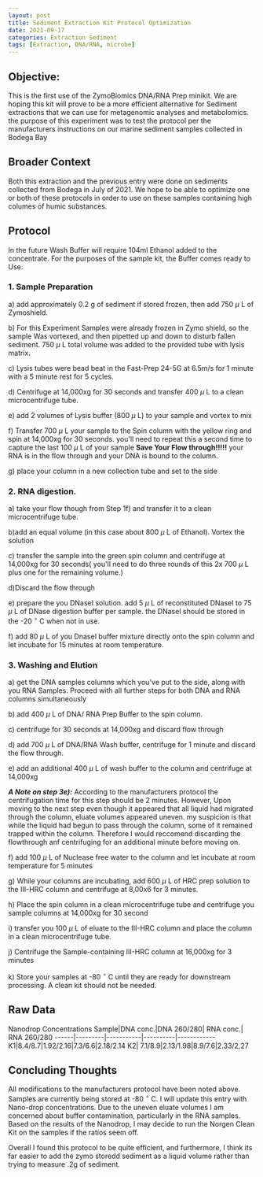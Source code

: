 ```yaml
---
layout: post
title: Sediment Extraction Kit Protocol Optimization
date: 2021-09-17
categories: Extraction Sediment
tags: [Extraction, DNA/RNA, microbe]
---
```

## **Objective:** 
This is the first use of the ZymoBiomics DNA/RNA Prep minikit. We are hoping this kit will prove to be a more efficient alternative for Sediment extractions that we can use for metagenomic analyses and metabolomics. the purpose of this experiment was to test the protocol per the manufacturers instructions on our marine sediment samples collected in Bodega Bay


## Broader Context
Both this extraction and the previous entry were done on sediments collected from Bodega in July of 2021. We hope to be able to optimize one or both of these protocols in order to use on these samples containing high columes of humic substances.

## Protocol 
In the future Wash Buffer will require 104ml Ethanol added to the concentrate. For the purposes of the sample kit, the Buffer comes ready to Use. 
 ### 1. Sample Preparation
 a) add approximately 0.2 g of sediment if stored frozen, then add 750 $\mu$ L of Zymoshield. 

 b) For this Experiment Samples were already frozen in Zymo shield, so the sample Was vortexed, and then pipetted up and down to disturb fallen sediment. 750 $\mu$ L total volume was added to the provided tube with lysis matrix. 

 c) Lysis tubes were bead beat in the Fast-Prep 24-5G at 6.5m/s for 1 minute with a 5 minute rest for 5 cycles.

 d)  Centrifuge at 14,000xg for 30 seconds and transfer 400 $\mu$ L to a clean microcentrifuge tube.

 e) add 2 volumes of Lysis buffer (800 $\mu$ L) to your sample and vortex to mix

 f) Transfer 700 $\mu$ L your sample to the Spin column with the yellow ring  and spin at 14,000xg for 30 seconds. you'll need to repeat this a second time to capture the last 100 $\mu$ L of your sample __Save Your Flow through!!!!!__ your RNA is in the flow through and your DNA is bound to the column. 

 g) place your column in a new collection tube and set to the side

### 2. RNA  digestion.
 a) take your flow though from Step 1f) and transfer it to a clean microcentrifuge tube.
 
 b)add an equal volume (in this case about 800 $\mu$ L of Ethanol). Vortex the solution 

 c) transfer the sample into the green spin column and centrifuge at 14,000xg for 30 seconds( you'll need to do three rounds of this 2x 700 $\mu$ L plus one for the remaining volume.)

 d)Discard the flow through

 e) prepare the you DNaseI solution. add 5 $\mu$ L of reconstituted DNaseI  to 75 $\mu$ L of DNase digestion buffer per sample. the DNaseI should be stored in the -20 $^\circ$ C when not in use.
 
 f) add 80 $\mu$ L of you DnaseI buffer mixture directly onto the spin column and let incubate for 15 minutes at room temperature.

 ### 3. Washing and Elution
 a) get the DNA samples columns which you've put to the side, along with you RNA Samples. Proceed with all further steps for both DNA and RNA columns simultaneously

b) add 400 $\mu$ L of DNA/ RNA Prep Buffer to the spin column.

c) centrifuge for 30 seconds at 14,000xg and discard flow through

d) add 700 $\mu$ L of DNA/RNA Wash buffer, centrifuge for 1 minute and discard the flow through.

e) add an additional 400 $\mu$ L of wash buffer to the column and centrifuge at 14,000xg

***A Note on step 3e):*** According to the manufacturers protocol the centrifugation time for this step should be 2 minutes. However, Upon moving to the next step even though it appeared that all liquid had migrated through the column, eluate volumes appeared uneven. my suspicion is that while the liquid had begun to pass through the column, some of it remained trapped within the column. Therefore I would reccomend discarding the flowthrough anf centrifuging for an additional minute before moving on.

f) add 100 $\mu$ L of Nuclease free water to the column and let incubate at room temperature for 5 minutes

g) While your columns are incubating, add 600 $\mu$ L of HRC prep solution to the III-HRC column and centrifuge at 8,00x6 for 3 minutes.

h)  Place the spin column in a clean microcentrifuge tube and centrifuge you sample columns at 14,000xg for 30 second

i) transfer you 100 $\mu$ L of eluate to the III-HRC column and place the column in a clean microcentrifuge tube. 

j) Centrifuge the Sample-containing III-HRC column at 16,000xg for 3 minutes

k) Store your samples at -80 $^\circ$ C until they are ready for downstream processing. A clean kit should not be needed.



## Raw Data
Nanodrop Concentrations 
Sample|DNA conc.|DNA 260/280| RNA conc.| RNA 260/280
------|---------|-----------|----------|------------
K1|8.4/8.7|1.92/2.16|7.3/6.6|2.18/2.14
K2| 7.1/8.9|2.13/1.98|8.9/7.6|2.33/2.27


## Concluding Thoughts
All modifications to the manufacturers protocol have been noted above.
Samples are currently being stored at -80 $^\circ$ C. I will update this entry with Nano-drop concentrations. Due to the uneven eluate volumes I am concerned about buffer contamination, particularly in the RNA samples. Based on the results of the Nanodrop, I may decide to run the Norgen Clean Kit on the samples if the ratios seem off.

Overall I found this protocol to be quite efficient, and furthermore, I think its far easier to add the zymo storedd sediment as a liquid volume rather than trying to measure .2g of sediment. 

